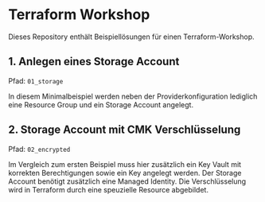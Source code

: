 # Terraform Workshop

Dieses Repository enthält Beispiellösungen für einen Terraform-Workshop.

## 1. Anlegen eines Storage Account

Pfad: `01_storage`

In diesem Minimalbeispiel werden neben der Providerkonfiguration lediglich eine Resource Group und ein Storage Account angelegt.

## 2. Storage Account mit CMK Verschlüsselung

Pfad: `02_encrypted`

Im Vergleich zum ersten Beispiel muss hier zusätzlich ein Key Vault mit korrekten Berechtigungen sowie ein Key angelegt werden. Der Storage Account benötigt zusätzlich eine Managed Identity. Die Verschlüsselung wird in Terraform durch eine speuzielle Resource abgebildet.